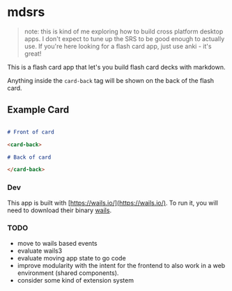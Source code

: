# mdsrs

> note: this is kind of me exploring how to build cross platform desktop apps.  I don't expect to tune up the SRS to be good enough to actually use.  If you're here looking for a flash card app, just use anki - it's great!

This is a flash card app that let's you build flash card decks with markdown.

Anything inside the `card-back` tag will be shown on the back of the flash card.

## Example Card

```markdown

# Front of card

<card-back>

# Back of card

</card-back>
```

### Dev

This app is built with [https://wails.io/](https://wails.io/).
To run it, you will need to download their binary [wails](https://wails.io/docs/gettingstarted/installation).

### TODO

- move to wails based events
- evaluate wails3
- evaluate moving app state to go code 
- improve modularity with the intent for the frontend to also work in a web environment (shared components).
- consider some kind of extension system
